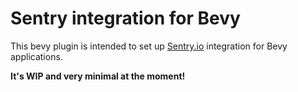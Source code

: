 # Sentry integration for Bevy

This bevy plugin is intended to set up [Sentry.io][sentry] integration for Bevy applications.

**It's WIP and very minimal at the moment!**

[sentry]: https://sentry.io

